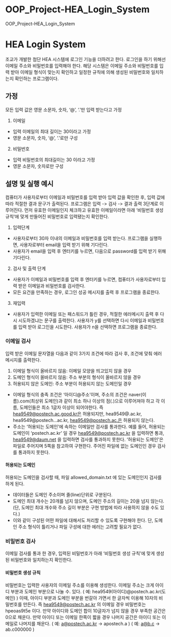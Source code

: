 # OOP_Project-HEA_Login_System
OOP_Project-HEA_Login_System

# HEA Login System
조교가 개발한 첨단 HEA 시스템에 로그인 기능을 더하려고 한다. 로그인을 하기 위해선 이메일 주소와 비밀번호를 입력해야 한다. 해당 시스템은 이메일 주소와 비밀번호를 입력 받아 이메일 형식이 맞는지 확인하고 일정한 규칙에 의해 생성된 비밀번호와 일치하는지 확인하는 프로그램이다.

## 가정
모든 입력 값은 영문 소문자, 숫자, ‘@’, ‘.’만 입력 받는다고 가정
1. 이메일
- 입력 이메일의 최대 길이는 30이라고 가정
- 영문 소문자, 숫자, ‘@’, ‘.’로만 구성
2. 비밀번호
- 입력 비밀번호의 최대길이는 30 이라고 가정
- 영문 소문자, 숫자로만 구성

## 설명 및 실행 예시
컴퓨터가 사용자로부터 이메일과 비밀번호를 입력 받아 입력 값을 확인한 후, 입력 값에 따라 적절한 결과 문구가 출력된다. 프로그램은 입력 -> 검사 -> 결과 출력 3단계로 이루어진다. 먼저 유효한 이메일인지 체크하고 유효한 이메일이라면 아래 ‘비밀번호 생성규칙‘에 맞게 만들어진 비밀번호로 입력됐는지 확인한다.
1. 입력단계
- 사용자로부터 30자 이내의 이메일과 비밀번호를 입력 받는다. 프로그램을 실행하면, 사용자로부터 email을 입력 받기 위해 기다린다.
- 사용자가 email을 입력 후 엔터키를 누르면, 다음으로 password를 입력 받기 위해 기다린다.
2. 검사 및 출력 단계
- 사용자가 이메일과 비밀번호를 입력 후 엔터키를 누르면, 컴퓨터가 사용자로부터 입력 받은 이메일과 비밀번호를 검사한다.
- 모든 요건을 만족하는 경우, 로그인 성공 메시지를 출력 후 프로그램을 종료한다.
3. 재입력
- 사용자가 입력한 이메일 또는 패스워드가 틀린 경우, 적절한 에러메시지 출력 후 다시 시도하겠냐는 문구를 출력한다. 사용자가 y를 선택하면 다시 이메일과 비밀번호를 입력 받아 로그인을 시도한다. 사용자가 n을 선택하면 프로그램을 종료한다.

### 이메일 검사
입력 받은 이메일 문자열을 다음과 같이 3가지 조건에 따라 검사 후, 조건에 맞춰 에러 메시지를 출력한다.
1. 이메일 형식이 올바르지 않음: 이메일 모양을 띄고있지 않을 경우
2. 도메인 형식이 올바르지 않음: 주소 부분의 형식이 올바르지 않을 경우
3. 허용되지 않은 도메인: 주소 부분이 허용되지 않는 도메인일 경우
- 이메일 형식의 충족 조건은 ‘아이디@주소’이며, 주소의 조건은 naver(이름).com(최상위 도메인)과 같이 최소 하나 이상의 점(.)으로 이루어져야 하고 각 이름, 도메인들은 최소 1글자 이상이 되어야한다. 즉 hea9549@postech.ac.good.kr은 허용되지만, hea9549@.ac.kr, hea9549@postech...ac.kr, hea9549@postech.ac.은 허용되지 않는다.
- 주소는 ‘허용되는 도메인’에 속하는 이메일만 검사를 통과한다. 예를 들어, 허용되는 도메인이 ‘postech.ac.kr’ 일 경우 hea9549@postech.ac.kr 을 입력하면 통과, hea9549@daum.net 을 입력하면 검사를 통과하지 못한다. ‘허용되는 도메인’은 파일로 주어지며 5쪽을 참고하여 구현한다. 주어진 파일에 없는 도메인인 경우 검사를 통과하지 못한다.

#### 허용되는 도메인
허용되는 도메인을 검사할 때, 파일 allowed_domain.txt 에 있는 도메인인지 검사를 하게 된다.
- 데이터들은 도메인 주소이며 줄(line)단위로 구분된다.
- 도메인 최대 개수는 20개를 넘지 않으며, 도메인 주소의 길이는 20을 넘지 않는다. (단, 도메인 최대 개수와 주소 길이 부분은 구현 방법에 따라 사용하지 않을 수도 있다.)
- 이와 같이 구성된 어떤 파일에 대해서도 처리할 수 있도록 구현해야 한다. 단, 도메인 주소 형식이 틀리거나 파일 구성에 대한 에러는 고려할 필요가 없다.

### 비밀번호 검사
이메일 검사를 통과 한 경우, 입력된 비밀번호가 아래 ‘비밀번호 생성 규칙’에 맞게 생성된 비밀번호와 일치하는지 확인한다.

#### 비밀번호 생성 규칙
비밀번호는 입력한 사용자의 이메일 주소를 이용해 생성한다. 이메일 주소는 크게 아이디 부분과 도메인 부분으로 나눌 수. 있다.
( 예: hea9549(아이디)@postech.ac.kr(도메인) )
이때, 아이디 부분과 도메인 부분을 번갈아 가면서 한 글자씩 이용해 10자의 비밀번호를 만든다. 즉 hea9549@postech.ac.kr 의 이메일 경우 비밀번호는 hpeoas9t5e 이다.
만약 아이디와 도메인 합이 10글자가 넘지 않을 경우 부족한 공간은 0으로 채운다. 만약 아이디 또는 이메일 한쪽이 짧을 경우 나머지 공간은 아이디 또는 이메일로 나머지를 채운다.
( 예: a@postech.ac.kr -> apostech.a )
( 예: a@b.c -> ab.c000000 )
